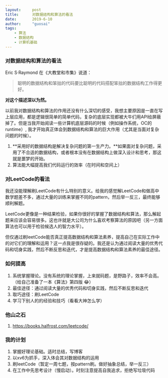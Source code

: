 ```yaml
---
layout:     post
title:      对数据结构和算法的看法
date:       2019-6-10
author:     "guosai"
tags:
    - 算法
    - 数据结构
    - 计算机基础
---
```


### 对数据结构和算法的看法

Eric S·Raymond 在《大教堂和市集》说道：

> 聪明的数据结构和笨拙的代码要比聪明的代码搭配笨拙的数据结构工作得更好。

**对这个描述深以为然。**

以前我对数据结构和算法的作用还没有什么深切的感受，我想主要原因是一直在写上层应用，都是逻辑很简单的简单代码，复杂的底层实现都被大牛们用API给屏蔽掉了。但是当我开始阅读一些计算机底层源码的时候（例如操作系统，OC的runtime）, 我才开始真正体会到数据结构和算法的巨大作用（尤其是当面对复杂问题的时候）。

1. **采用好的数据结构是解决复杂问题的第一生产力。**如果面对复杂问题，采用了不合适的数据结构，或者根本没有在数据结构上做深入设计和思考，那这就是噩梦的开始。
2. 算法能大幅提高我们代码运行的效率（在时间和空间上）

### 对LeetCode的看法

我还没能理解刷LeetCode有什么特别的意义。给我的感觉解LeetCode和做高中数学题差不多，通过大量的训练来掌握不同的pattern，然后举一反三，最终能够顺利解题。

LeetCode更像是一种结果检验，如果你很好的掌握了数据结构和算法，那么解起题来应该会容易很多。这也许就是大公司为什么喜欢考察算法的原因吧（另一方面算法也可以用于检验候选人的智力水平）。

但仅通过刷leetCode能否真正提高数据结构和算法素养，提高自己在实际工作中的对它们的理解和运用？这一点我是很存疑的。我还是认为通过阅读大量的优秀代码和切身实践，然后不断反思和迭代，才是提高数据结构和算法素养的最佳途径。

### 如何提高

1. 系统掌握理论。没有系统的理论掌握，上来就码题，是野路子，效率不会高。（给自己准备了一本《算法》第四版 😂）
2. 最佳途径：通过阅读大量的优秀代码和切身实践，然后不断反思和迭代
3. 取巧途径：刷LeetCode
4. 学习下别人的的经验和技巧（看看大神怎么学）

### 他山之石
1. https://books.halfrost.com/leetcode/

### 我的计划

1. 掌握好理论基础。适时总结，写博客
2. 以xv6为抓手，深入体会其对数据结构的运用
3. 刷leetCode（暂定一周七题，按pattern刷。做好抽象总结，举一反三）
4. 在工作中先思考设计（慢启动）。时刻注意提高自我追求，拒绝写垃圾代码
